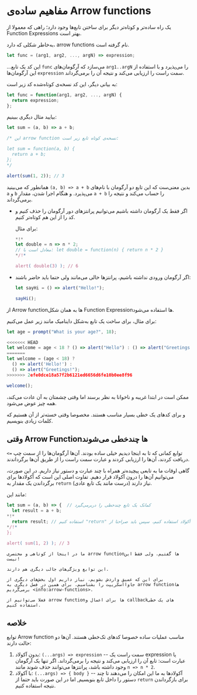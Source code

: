 # مفاهیم ساده‌ی Arrow functions

یک راه ساده‌تر و کوتاه‌تر دیگر برای ساختن تابع‌ها وجود دارد‌؛ راهی که معمولا از Function Expressions بهتر است.

به‌خاطر شکلی که دارد، arrow functions نام گرفته است.

```js
let func = (arg1, arg2, ..., argN) => expression;
```

...این کد یک تابع `func` می‌سازد که آرگومان‌های `arg1..argN` را می‌پذیرد و با استفاده از این آرگومان‌ها `expression` سمت راست را ارزیابی می‌کند و نتیجه آن را برمی‌گرداند.

به بیانی دیگر، این کد نسخه‌ی کوتاه‌شده کد زیر است:

```js
let func = function(arg1, arg2, ..., argN) {
  return expression;
};
```

بیایید مثال دیگری ببینیم:

```js run
let sum = (a, b) => a + b;

/* این arrow function نسخه‌ی کوتاه تابع زیر است:

let sum = function(a, b) {
  return a + b;
};
*/

alert(sum(1, 2)); // 3
```

همانطور که می‌بینید `(a, b) => a + b` بدین معنی‌ست که این تابع دو آرگومان با نام‌های `a` و `b` می‌پذیرد. و هنگام اجرا شدن، مقدار `a + b` را حساب می‌کند و نتیجه را برمی‌گرداند.

- اگر فقط یک آرگومان داشته باشیم می‌توانیم پرانتزهای دور آرگومان را حذف کنیم و کد را از این هم کوتاه‌تر کنیم.

  برای مثال:

  ```js run
  *!*
  let double = n => n * 2;
  // معادل است با: let double = function(n) { return n * 2 }
  */!*

  alert( double(3) ); // 6
  ```

- اگر آرگومان ورودی نداشته باشیم، پرانتزها خالی می‌مانند ولی حتما باید حاضر باشند:

  ```js run
  let sayHi = () => alert("Hello!");

  sayHi();
  ```

از Arrow functionها به همان شکل Function Expressionها استفاده می‌شود.

برای مثال، برای ساخت یک تابع به‌شکل داینامیک مانند زیر عمل می‌کنیم:

```js run
let age = prompt("What is your age?", 18);

<<<<<<< HEAD
let welcome = age < 18 ? () => alert("Hello") : () => alert("Greetings!");
=======
let welcome = (age < 18) ?
  () => alert('Hello!') :
  () => alert("Greetings!");
>>>>>>> 2efe0dce18a57f2b6121ed6656d6fe10b0ee8f96

welcome();
```

ممکن است در ابتدا غریبه و ناخوانا به نظر برسند اما وقتی چشمتان به آن عادت می‌کند، همه چیز عوض می‌شود.

و برای کدهای یک خطی بسیار مناسب هستند. مخصوصا وقتی خسته‌تر از آن هستیم که کلمات زیادی بنویسیم.

## وقتی Arrow Functionها چندخطی می‌شوند

توابع کمانی که تا به اینجا دیدیم خیلی ساده بودند. آن‌ها آرگومان‌ها را از سمت چپ `=>` دریافت کردند، آن‌ها را ارزیابی کردند و عبارت سمت راست را از طریق آن‌ها برگرداندند.

گاهی اوقات ما به تابعی پیچیده‌تر همراه با چند عبارت و دستور نیاز داریم. در این صورت، می‌توانیم آن‌ها را درون آکولاد قرار دهیم. تفاوت اصلی این است که آکولادها برای برگرداندن یک مقدار به `return` نیاز دارند (درست مانند یک تابع عادی).

مانند این:

```js run
let sum = (a, b) => {  // کمانک یک تابع چندخظی را دربرمی‌گیرد
  let result = a + b;
*!*
  return result; // استفاده کنیم "return" اگر از آکولاد استفاده کنیم، سپس باید صراحتا از
*/!*
};

alert( sum(1, 2) ); // 3
```

```smart header="باز هم هست"
ما در اینجا از کوتاهی و مختصری arrow functionها گفتیم. ولی فقط این نیست!

این توابع ویژگی‌های جالب دیگری هم دارند.

برای این که عمیق واردش بشویم، نیاز داریم اول بخش‌های دیگری از جاوااسکریپت را بشناسیم. برای همین در فصل دیگری به arrow functionها برمی‌گردیم <info:arrow-functions>.

فعلا می‌توانیم از arrow functionها برای اعمال و callbackهای یک خطی استفاده کنیم.
```

## خلاصه

توابع Arrow function مناسب عملیات ساده خصوصا کدهای تک‌خطی هستند. آن‌ها دو حالت دارند:

1. بدون آکولاد: `(...args) => expression` -- سمت راست یک expression یا عبارت است: تابع آن را ارزیابی می‌کند و نتیجه را برمی‌گرداند. اگر تنها یک آرگومان وجود داشته باشد، پرانتزها می‌توانند حذف شوند مانند `n => n * 2`.
2. با آکولاد: `(...args) => { body }` -- آکولادها به ما این امکان را می‌دهند تا چند دستور را داخل تابع بنویسیم, اما در این صورت باید حتما از `return` برای بازگرداندن نتیجه استفاده کنیم.
